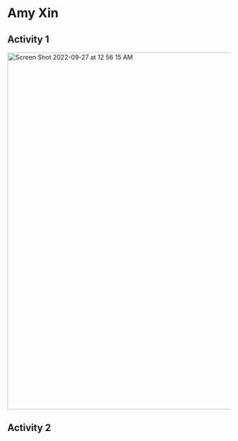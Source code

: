 # Amy Xin

## Activity 1
<img width="804" alt="Screen Shot 2022-09-27 at 12 56 15 AM" src="https://user-images.githubusercontent.com/22310955/192435522-5d507f35-d5e2-40da-864f-64b768b14520.png">

## Activity 2
